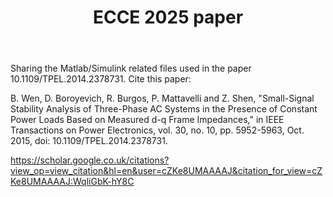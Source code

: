 <header>

<!--
  <<< Author notes: Course header >>>
  Include a 1280×640 image, course title in sentence case, and a concise description in emphasis.
  In your repository settings: enable template repository, add your 1280×640 social image, auto delete head branches.
  Add your open source license, GitHub uses MIT license.
-->

# ECCE 2025 paper


</header>
Sharing the Matlab/Simulink related files used in the paper 10.1109/TPEL.2014.2378731. Cite this paper:

B. Wen, D. Boroyevich, R. Burgos, P. Mattavelli and Z. Shen, "Small-Signal Stability Analysis of Three-Phase AC Systems in the Presence of Constant Power Loads Based on Measured d-q Frame Impedances," in IEEE Transactions on Power Electronics, vol. 30, no. 10, pp. 5952-5963, Oct. 2015, doi: 10.1109/TPEL.2014.2378731.

https://scholar.google.co.uk/citations?view_op=view_citation&hl=en&user=cZKe8UMAAAAJ&citation_for_view=cZKe8UMAAAAJ:WqliGbK-hY8C
<!--
  <<< Author notes: Finish >>>
  Review what we learned, ask for feedback, provide next steps.
-->



</footer>

